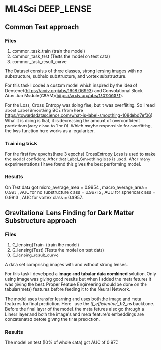 # ML4Sci DEEP_LENSE


## Common Test approach
### Files
1) common_task_train (train the model)
2) common_task_test (Tests the model on test data)
3) common_task_result_curve

The Dataset consists of three classes, strong lensing images with no substructure, subhalo substructure, and vortex substructure. 

For this task I coded a custom model  which inspired by the idea of Densenet(https://arxiv.org/abs/1608.06993) and Convolutional Block Attention Module(CBAM)(https://arxiv.org/abs/1807.06521).

For the Loss, Cross_Entropy was doing fine, but it was overfiiting. 
So I read about Label Smoothing BCE (from here https://towardsdatascience.com/what-is-label-smoothing-108debd7ef06)
What it is doing is that, it is decreasing the amount of overconfident predictions(very close to 1 or 0). Which maybe responsible for overfitting, the loss function here works as a regularizer.

### Training trick
For the first few epochs(here 3 epochs) CrossEntropy Loss is used to make the model confident.
After that Label_Smoothing loss is used.
After many experimentations I have found this gives the best performing model.

### Results
On Test data got micro_average_area = 0.9954 , macro_average_area = 0.995 , AUC for no substructure class  = 0.99715 , AUC for spherical class = 0.9913 , AUC for vortex class = 0.9957.


## Gravitational Lens Finding for Dark Matter Substructure approach

### Files
1) G_lensing(Train) (train the model)
2) G_lensing(Test) (Tests the model on test data)
3) G_lensing_result_curve 

A data set comprising images with and without strong lenses. 

For this task I developed a **Image and tabular data combined** solution. Only using image was giving good results but when I added the meta fetures it was giving the best. Proper Feature Engineering should be done on the tabular(meta) features before feeding it to the Neural Network.

The model uses transfer learning and uses both the image and meta features for final prediction. Here I use the *tf_efficientnet_b2_ns* backbone. Before the final layer of the model, the meta fetures also go through a Linear layer and both the image's and meta feature's embeddings are concatenated before giving the final prediction.

### Results

The model on test (10% of whole data) got AUC of 0.977.





